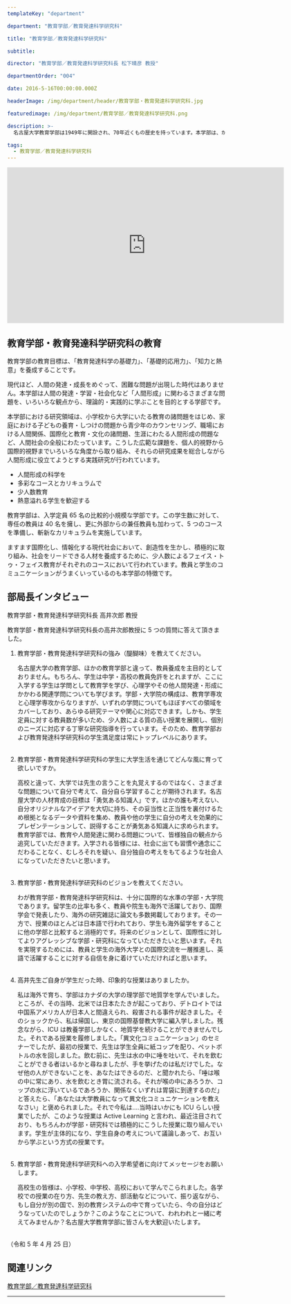 ```yaml
---
templateKey: "department"

department: "教育学部／教育発達科学研究科"

title: "教育学部／教育発達科学研究科"

subtitle:

director: "教育学部／教育発達科学研究科長 松下晴彦 教授"

departmentOrder: "004"

date: 2016-5-16T00:00:00.000Z

headerImage: /img/department/header/教育学部・教育発達科学研究科.jpg

featuredimage: /img/department/教育学部／教育発達科学研究科.png

description: >-
  名古屋大学教育学部は1949年に開設され、70年近くもの歴史を持っています。本学部は、かつては教育学科と教育心理学科の二学科から構成されていましたが、1999年から人間発達科学科の一学科に統合されました。大学院も、2000年の大学院重点化の際に名称を教育学研究科から「教育発達科学研究科」に変更して現在に至っています。これによって、現在は、大学院と学部から成る「名古屋大学大学院教育発達科学研究科／教育学部」となり、これまでの伝統を継承しつつ、新たな時代を切り開く人間を育てるための教育研究活動に取り組んでいます。

tags:
  - 教育学部／教育発達科学研究科
---
```


<iframe width="640" height="360" src="https://www.youtube.com/embed/GBbqbnngSR8" title="YouTube video player" frameborder="0" allow="accelerometer; autoplay; clipboard-write; encrypted-media; gyroscope; picture-in-picture" allowfullscreen></iframe>

## 教育学部・教育発達科学研究科の教育

教育学部の教育目標は、「教育発達科学の基礎力」、「基礎的応用力」、「知力と熱意」を養成することです。

現代ほど、人間の発達・成長をめぐって、困難な問題が出現した時代はありません。本学部は人間の発達・学習・社会化など「人間形成」に関わるさまざまな問題を、いろいろな観点から、理論的・実践的に学ぶことを目的とする学部です。

本学部における研究領域は、小学校から大学にいたる教育の諸問題をはじめ、家庭における子どもの養育・しつけの問題から青少年のカウンセリング、職場における人間関係、国際化と教育・文化の諸問題、生涯にわたる人間形成の問題など、人間社会の全般にわたっています。こうした広範な課題を、個人的視野から国際的視野までいろいろな角度から取り組み、それらの研究成果を総合しながら人間形成に役立てようとする実践研究が行われています。

- 人間形成の科学を
- 多彩なコースとカリキュラムで
- 少人数教育
- 熱意溢れる学生を歓迎する

教育学部は、入学定員 65 名の比較的小規模な学部です。この学生数に対して、専任の教員は 40 名を擁し、更に外部からの兼任教員も加わって、5 つのコースを準備し、斬新なカリキュラムを実施しています。

ますます国際化し、情報化する現代社会において、創造性を生かし、積極的に取り組み、社会をリードできる人材を養成するために、少人数によるフェイス・トゥ・フェイス教育がそれぞれのコースにおいて行われています。教員と学生のコミュニケーションがうまくいっているのも本学部の特徴です。

## 部局長インタビュー

教育学部・教育発達科学研究科長 高井次郎 教授

教育学部・教育発達科学研究科長の高井次郎教授に 5 つの質問に答えて頂きました。

1. 教育学部・教育発達科学研究科の強み（醍醐味）を教えてください。

   名古屋大学の教育学部、ほかの教育学部と違って、教員養成を主目的としておりません。もちろん、学生は中学・高校の教員免許をとれますが、ここに入学する学生は学問として教育学を学び、心理学やその他人間発達・形成にかかわる関連学問についても学びます。学部・大学院の構成は、教育学専攻と心理学専攻からなりますが、いずれの学問についてもほぼすべての領域をカバーしており、あらゆる研究テーマや関心に対応できます。しかも、学生定員に対する教員数が多いため、少人数による質の高い授業を展開し、個別のニーズに対応する丁寧な研究指導を行っています。そのため、教育学部および教育発達科学研究科の学生満足度は常にトップレベルにあります。  
   <br />

2. 教育学部・教育発達科学研究科の学生に大学生活を通じてどんな風に育って欲しいですか。

   高校と違って、大学では先生の言うことを丸覚えするのではなく、さまざまな問題について自分で考えて、自分自ら学習することが期待されます。名古屋大学の人材育成の目標は「勇気ある知識人」です。ほかの誰も考えない、自分オリジナルなアイデアを大切に持ち、その妥当性と正当性を裏付けるため根拠となるデータや資料を集め、教員や他の学生に自分の考えを効果的にプレゼンテーションして、説得することが勇気ある知識人に求められます。教育学部では、教育や人間発達に関わる問題について、皆様独自の観点から追究していただきます。入学される皆様には、社会に出ても習慣や通念にこだわることなく、むしろそれを疑い、自分独自の考えをもてるような社会人になっていただきたいと思います。  
   <br />

3. 教育学部・教育発達科学研究科のビジョンを教えてください。

   わが教育学部・教育発達科学研究科は、十分に国際的な水準の学部・大学院であります。留学生の比率も多く、教員や院生も海外で活躍しており、国際学会で発表したり、海外の研究雑誌に論文も多数掲載しております。その一方で、授業のほとんどは日本語で行われており、学生も海外留学をすることに他の学部と比較すると消極的です。将来のビジョンとして、国際性に対してよりアグレッシブな学部・研究科になっていただきたいと思います。それを実現するためには、教員と学生の海外大学との国際交流を一層推進し、英語で活躍することに対する自信を身に着けていただければと思います。  
   <br />

4. 高井先生ご自身が学生だった時、印象的な授業はありましたか。

   私は海外で育ち、学部はカナダの大学の理学部で地質学を学んでいました。ところが、その当時、北米では日本たたきが起こっており、デトロイトでは中国系アメリカ人が日本人と間違えられ、殺害される事件が起きました。そのショックから、私は帰国し、東京の国際基督教大学に編入学しました。残念ながら、ICU は教養学部しかなく、地質学を続けることができませんでした。それである授業を履修しました。「異文化コミュニケーション」のセミナーでしたが、最初の授業で、先生は学生全員に紙コップを配り、ペットボトルの水を回しました。飲む前に、先生は水の中に唾を吐いて、それを飲むことができる者はいるかと尋ねましたが、手を挙げたのは私だけでした。なぜ他の人ができないことを、あなたはできるのだ、と聞かれたら、「唾は喉の中に常にあり、水を飲むとき胃に流される。それが喉の中にあろうか、コップの水に浮いているであろうか、関係なくいずれは胃袋に到達するのだ」と答えたら、「あなたは大学教員になって異文化コミュニケーションを教えなさい」と褒められました。それで今私は….当時はいかにも ICU らしい授業でしたが、このような授業は Active Learning と言われ、最近注目されており、もちろんわが学部・研究科では積極的にこうした授業に取り組んでいます。学生が主体的になり、学生自身の考えについて議論しあって、お互いから学ぶという方式の授業です。  
   <br />

5. 教育学部・教育発達科学研究科への入学希望者に向けてメッセージをお願いします。

   高校生の皆様は、小学校、中学校、高校において学んでこられました。各学校での授業の在り方、先生の教え方、部活動などについて、振り返ながら、もし自分が別の国で、別の教育システムの中で育っていたら、今の自分はどうなっていたのでしょうか？このようなことについて、われわれと一緒に考えてみませんか？名古屋大学教育学部に皆さんを大歓迎いたします。  
   <br />

（令和 5 年 4 月 25 日）

## 関連リンク

[教育学部／教育発達科学研究科](https://www.educa.nagoya-u.ac.jp)

---
